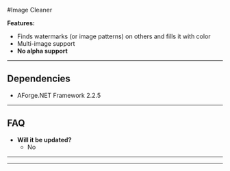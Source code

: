 #Image Cleaner

**Features:**

- Finds watermarks (or image patterns) on others and fills it with color
- Multi-image support
- **No alpha support**
---

## Dependencies

- AForge.NET Framework 2.2.5

---

## FAQ

- **Will it be updated?**
    - No

---
---
